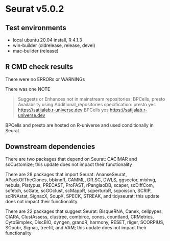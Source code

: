# Seurat v5.0.2

## Test environments
* local ubuntu 20.04 install, R 4.1.3
* win-builder (oldrelease, release, devel)
* mac-builder (release)

## R CMD check results

There were no ERRORs or WARNINGs

There was one NOTE

> Suggests or Enhances not in mainstream repositories:
>  BPCells, presto
> Availability using Additional_repositories specification:
>  presto    yes   https://satijalab.r-universe.dev
>  BPCells   yes   https://satijalab.r-universe.dev

BPCells and presto are hosted on R-universe and used conditionally in Seurat.


## Downstream dependencies

There are two packages that depend on Seurat: CACIMAR and scCustomize; this update does not impact their functionality

There are 28 packages that import Seurat: AnanseSeurat, APackOfTheClones, bbknnR, CAMML, DR.SC, DWLS, ggsector, mixhvg, nebula, Platypus, PRECAST, ProFAST, rPanglaoDB, scaper, scDiffCom, scfetch, scGate, scGOclust, scMappR, scperturbR, scpoisson, SCRIP, scRNAstat, SignacX, SoupX, SPECK, STREAK, and tidyseurat; this update does not impact their functionality

There are 22 packages that suggest Seurat: BisqueRNA, Canek, cellpypes, CIARA, ClustAssess, clustree, combiroc, conos, countland, CRMetrics, CytoSimplex, DIscBIO, dyngen, grandR, harmony, RESET, rliger, SCORPIUS, SCpubr, Signac, treefit, and VAM; this update does not impact their functionality
